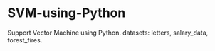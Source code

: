 # SVM-using-Python
Support Vector Machine using Python.
datasets: letters, salary_data, forest_fires.
